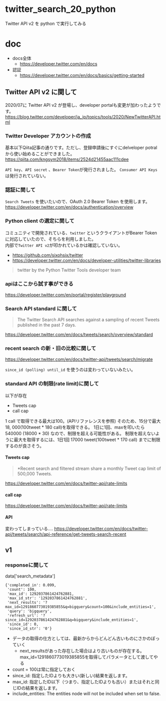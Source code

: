 # twitter_search_20_python
Twitter API v2 を python で実行してみる

# doc
- docs全体
   - https://developer.twitter.com/en/docs
- 認証
   - https://developer.twitter.com/en/docs/basics/getting-started

## Twitter API v2 に関して
2020/07に Twitter API v2 が登場し、developer portalも変更が加わったようです。  
https://blog.twitter.com/developer/ja_jp/topics/tools/2020/NewTwitterAPI.html

### Twitter Developer アカウントの作成
基本以下Qiita記事の通りです。ただし、登録申請後にすぐにdelveloper potralから使い始めることができました。
https://qiita.com/kngsym2018/items/2524d21455aac111cdee

`API key`、`API secret` 、`Bearer Token`が発行されました。
`Consumer API Keys` は発行されていない。

### 認証に関して
`Search Tweets` を使いたいので、OAuth 2.0 Bearer Token を使用します。  
https://developer.twitter.com/en/docs/authentication/overview

### Python client の選定に関して
コミュニティで開発されている、`twitter` というクライアントがBearer Tokenに対応していたので、そちらを利用しました。  
内部で`Twitter API v2`が叩かれているかは確認していない。

- https://github.com/sixohsix/twitter
- https://developer.twitter.com/en/docs/developer-utilities/twitter-libraries
> twitter by the Python Twitter Tools developer team


### apiはここから試す事ができる
https://developer.twitter.com/en/portal/register/playground

### Search API standard に関して
> The Twitter Search API searches against a sampling of recent Tweets published in the past 7 days.

https://developer.twitter.com/en/docs/tweets/search/overview/standard

### recent search の新・旧の比較に関して
https://developer.twitter.com/en/docs/twitter-api/tweets/search/migrate

`since_id (polling) until_id` を使うのは変わっていないみたい。

### standard API の制限(rate limit)に関して

以下が存在

- Tweets cap
- call cap

1 call で取得できる最大は100。(APIリファレンスを参照)
そのため、15分で最大 18, 000(100tweet * 180 call)を取得できる。
1日に1回、maxを叩いたら 540000 (18000 * 30) なので、制限を超える可能性がある。
制限を超えないように最大を取得するには、1日1回 17000 tweet(100tweet * 170 call) までに制限するのが良さそう。 

#### Tweets cap

> *Recent search and filtered stream share a monthly Tweet cap limit of 500,000 Tweets. 

https://developer.twitter.com/en/docs/twitter-api/rate-limits


#### call cap

https://developer.twitter.com/en/docs/twitter-api/rate-limits


#### API 
変わってしまっている....
https://developer.twitter.com/en/docs/twitter-api/tweets/search/api-reference/get-tweets-search-recent

## v1
### responseに関して

data['search_metadata']

```
{'completed_in': 0.099,
 'count': 100,
 'max_id': 1292037861424762881,
 'max_id_str': '1292037861424762881',
 'next_results': '?max_id=1291860773019385855&q=bigquery&count=100&include_entities=1',
 'query': 'bigquery',
 'refresh_url': '?since_id=1292037861424762881&q=bigquery&include_entities=1',
 'since_id': 0,
 'since_id_str': '0'} 
```

- データの取得の仕方としては、最新からからどんどん古いものにさかのぼっていく
   - next_resultsがあった存在した場合はより古いものが存在する。max_id=1291860773019385855を取得してパラメータとして渡してやる
- count = 100は常に指定しておく
- since_id: 指定したIDよりも大きい(新しい)結果を返します。
- max_id: 指定したID以下（つまり、指定したIDよりも古い）またはそれと同じIDの結果を返します。
- include_entities: The entities node will not be included when set to false.





